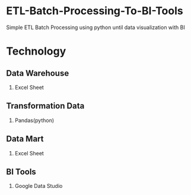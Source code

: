 # ETL-Batch-Processing-To-BI-Tools
Simple ETL Batch Processing using python until data visualization with BI

# Technology

## Data Warehouse
1. Excel Sheet

## Transformation Data
1. Pandas(python)

## Data Mart
1. Excel Sheet

## BI Tools
1. Google Data Studio
